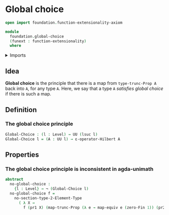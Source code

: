 # Global choice

```agda
open import foundation.function-extensionality-axiom

module
  foundation.global-choice
  (funext : function-extensionality)
  where
```

<details><summary>Imports</summary>

```agda
open import foundation.dependent-pair-types
open import foundation.functoriality-propositional-truncation funext
open import foundation.hilberts-epsilon-operators funext
open import foundation.universe-levels

open import foundation-core.equivalences
open import foundation-core.negation

open import univalent-combinatorics.2-element-types funext
open import univalent-combinatorics.standard-finite-types funext
```

</details>

## Idea

**Global choice** is the principle that there is a map from `type-trunc-Prop A`
back into `A`, for any type `A`. Here, we say that a type `A` _satisfies global
choice_ if there is such a map.

## Definition

### The global choice principle

```agda
Global-Choice : (l : Level) → UU (lsuc l)
Global-Choice l = (A : UU l) → ε-operator-Hilbert A
```

## Properties

### The global choice principle is inconsistent in agda-unimath

```agda
abstract
  no-global-choice :
    {l : Level} → ¬ (Global-Choice l)
  no-global-choice f =
    no-section-type-2-Element-Type
      ( λ X →
        f (pr1 X) (map-trunc-Prop (λ e → map-equiv e (zero-Fin 1)) (pr2 X)))
```
